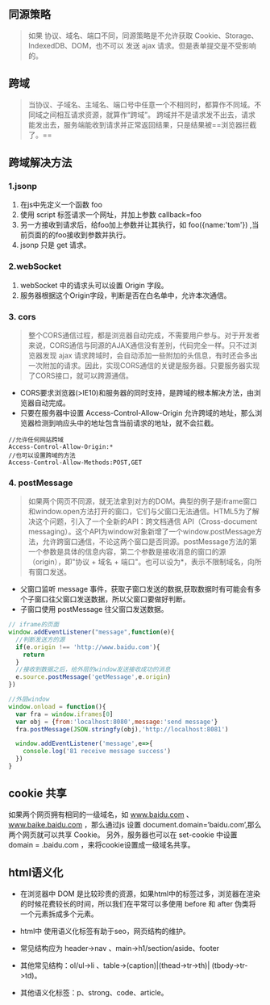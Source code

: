 ## 同源策略
> 如果 协议、域名、端口不同，同源策略是不允许获取 Cookie、Storage、IndexedDB、DOM，也不可以 发送 ajax 请求。但是表单提交是不受影响的。

## 跨域
> 当协议、子域名、主域名、端口号中任意一个不相同时，都算作不同域。不同域之间相互请求资源，就算作“跨域”。
跨域并不是请求发不出去，请求能发出去，服务端能收到请求并正常返回结果，只是结果被==浏览器拦截了。==

## 跨域解决方法
### 1.jsonp
1. 在js中先定义一个函数 foo 
2. 使用 script 标签请求一个网址，并加上参数 callback=foo
3. 另一方接收到请求后，给foo加上参数并让其执行，如 foo({name:'tom'}) ,当前页面的的foo接收到参数并执行。
4. jsonp 只是 get 请求。

### 2.webSocket
1. webSocket 中的请求头可以设置 Origin 字段。
2. 服务器根据这个Origin字段，判断是否在白名单中，允许本次通信。

### 3. cors
> 整个CORS通信过程，都是浏览器自动完成，不需要用户参与。对于开发者来说，CORS通信与同源的AJAX通信没有差别，代码完全一样。只不过浏览器发现 ajax 请求跨域时，会自动添加一些附加的头信息，有时还会多出一次附加的请求。因此，实现CORS通信的关键是服务器。只要服务器实现了CORS接口，就可以跨源通信。
- CORS要求浏览器(>IE10)和服务器的同时支持，是跨域的根本解决方法，由浏览器自动完成。
- 只要在服务器中设置 Access-Control-Allow-Origin 允许跨域的地址，那么浏览器检测到响应头中的地址包含当前请求的地址，就不会拦截。
```
//允许任何网站跨域
Access-Control-Allow-Origin:*
//也可以设置跨域的方法
Access-Control-Allow-Methods:POST,GET
```

### 4. postMessage
>如果两个网页不同源，就无法拿到对方的DOM。典型的例子是iframe窗口和window.open方法打开的窗口，它们与父窗口无法通信。HTML5为了解决这个问题，引入了一个全新的API：跨文档通信 API（Cross-document messaging）。这个API为window对象新增了一个window.postMessage方法，允许跨窗口通信，不论这两个窗口是否同源。postMessage方法的第一个参数是具体的信息内容，第二个参数是接收消息的窗口的源（origin），即"协议 + 域名 + 端口"。也可以设为*，表示不限制域名，向所有窗口发送。
- 父窗口监听 message 事件，获取子窗口发送的数据,获取数据时有可能会有多个子窗口往父窗口发送数据，所以父窗口要做好判断。
- 子窗口使用 postMessage 往父窗口发送数据。
```js
// iframe的页面
window.addEventListener("message",function(e){
  //判断发送方的源
  if(e.origin !== 'http://www.baidu.com'){
    return
  }
  //接收到数据之后，给外层的window发送接收成功的消息
  e.source.postMessage('getMessage',e.origin)
})
```
```js
//外层window
window.onload = function(){
  var fra = window.iframes[0]
  var obj = {from:'localhost:8080',message:'send message'}
  fra.postMessage(JSON.stringfy(obj),'http://localhost:8081')

  window.addEventListener('message',e=>{
    console.log('81 receive message success')
  })
}
```

## cookie 共享
如果两个网页拥有相同的一级域名，如 www.baidu.com 、www.baike.baidu.com ，那么通过js 设置 document.domain=‘baidu.com’,那么两个网页就可以共享 Cookie。 另外，服务器也可以在 set-cookie 中设置 domain = .baidu.com ，来将cookie设置成一级域名共享。


## html语义化
- 在浏览器中 DOM 是比较珍贵的资源，如果html中的标签过多，浏览器在渲染的时候花费较长的时间，所以我们在平常可以多使用  before 和 after 伪类将一个元素拆成多个元素。

- html中 使用语义化标签有助于seo，网页结构的维护。
- 常见结构应为 header->nav 、main->h1/section/aside、footer
- 其他常见结构：ol/ul->li  、table->(caption)|(thead->tr->th)| (tbody->tr->td)。
- 其他语义化标签：p、strong、code、article。